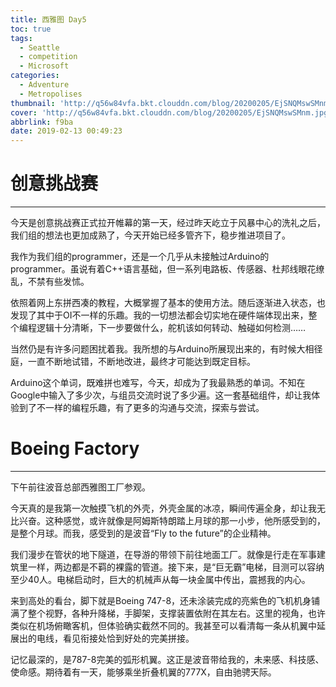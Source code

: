 ```yaml
---
title: 西雅图 Day5
toc: true
tags:
  - Seattle
  - competition
  - Microsoft
categories:
  - Adventure
  - Metropolises
thumbnail: 'http://q56w84vfa.bkt.clouddn.com/blog/20200205/EjSNQMswSMnm.jpg'
cover: 'http://q56w84vfa.bkt.clouddn.com/blog/20200205/EjSNQMswSMnm.jpg'
abbrlink: f9ba
date: 2019-02-13 00:49:23
---
```


# 创意挑战赛

------

今天是创意挑战赛正式拉开帷幕的第一天，经过昨天屹立于风暴中心的洗礼之后，我们组的想法也更加成熟了，今天开始已经多管齐下，稳步推进项目了。

我作为我们组的programmer，还是一个几乎从未接触过Arduino的programmer。虽说有着C++语言基础，但一系列电路板、传感器、杜邦线眼花缭乱，不禁有些发怵。

依照着网上东拼西凑的教程，大概掌握了基本的使用方法。随后逐渐进入状态，也发现了其中于OI不一样的乐趣。我的一切想法都会切实地在硬件端体现出来，整个编程逻辑十分清晰，下一步要做什么，舵机该如何转动、触碰如何检测……

当然仍是有许多问题困扰着我。我所想的与Arduino所展现出来的，有时候大相径庭，一直不断地试错，不断地改进，最终才可能达到既定目标。

Arduino这个单词，既难拼也难写，今天，却成为了我最熟悉的单词。不知在Google中输入了多少次，与组员交流时说了多少遍。这一套基础组件，却让我体验到了不一样的编程乐趣，有了更多的沟通与交流，探索与尝试。

# Boeing Factory

------

下午前往波音总部西雅图工厂参观。



今天真的是我第一次触摸飞机的外壳，外壳金属的冰凉，瞬间传遍全身，却让我无比兴奋。这种感觉，或许就像是阿姆斯特朗踏上月球的那一小步，他所感受到的，是整个月球。而我，感受到的是波音“Fly to the future”的企业精神。

我们漫步在管状的地下隧道，在导游的带领下前往地面工厂。就像是行走在军事建筑里一样，两边都是不羁的裸露的管道。接下来，是“巨无霸”电梯，目测可以容纳至少40人。电梯启动时，巨大的机械声从每一块金属中传出，震撼我的内心。

来到高处的看台，脚下就是Boeing 747-8，还未涂装完成的亮紫色的飞机机身铺满了整个视野，各种升降梯，手脚架，支撑装置依附在其左右。这里的视角，也许类似在机场俯瞰客机，但体验确实截然不同的。我甚至可以看清每一条从机翼中延展出的电线，看见衔接处恰到好处的完美拼接。

记忆最深的，是787-8完美的弧形机翼。这正是波音带给我的，未来感、科技感、使命感。期待着有一天，能够乘坐折叠机翼的777X，自由驰骋天际。